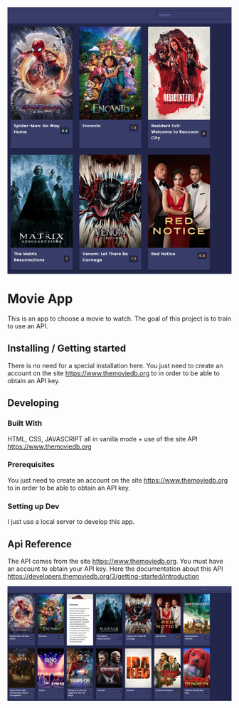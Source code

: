 <img src="./img/movie_app.png" alt="Logo of the project" align="center">

# Movie App

This is an app to choose a movie to watch.
The goal of this project is to train to use an API.

## Installing / Getting started

There is no need for a special installation here. You just need to create an account on the site https://www.themoviedb.org to in order to be able to obtain an API key.

## Developing

### Built With

HTML, CSS, JAVASCRIPT all in vanilla mode + use of the site API https://www.themoviedb.org

### Prerequisites

You just need to create an account on the site https://www.themoviedb.org to in order to be able to obtain an API key.

### Setting up Dev

I just use a local server to develop this app.

## Api Reference

The API comes from the site https://www.themoviedb.org.
You must have an account to obtain your API key.
Here the documentation about this API https://developers.themoviedb.org/3/getting-started/introduction

<img src="./img/movie_app2.png" alt="Logo of the project" align="center">
